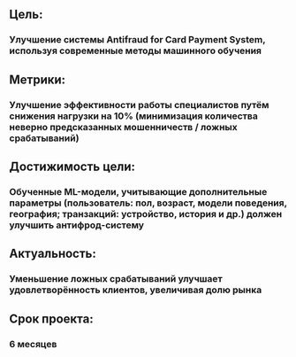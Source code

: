 ## Цель: 
### Улучшение системы Antifraud for Card Payment System, используя современные методы машинного обучения
## Метрики: 
### Улучшение эффективности работы специалистов путём снижения нагрузки на 10% (минимизация количества неверно предсказанных мошенничеств / ложных срабатываний)
## Достижимость цели: 
### Обученные ML-модели, учитывающие дополнительные параметры (пользователь: пол, возраст, модели поведения, география; транзакций: устройство, история и др.) должен улучшить антифрод-систему
## Актуальность: 
### Уменьшение ложных срабатываний улучшает удовлетворённость клиентов, увеличивая долю рынка 
## Срок проекта: 
### 6 месяцев 
